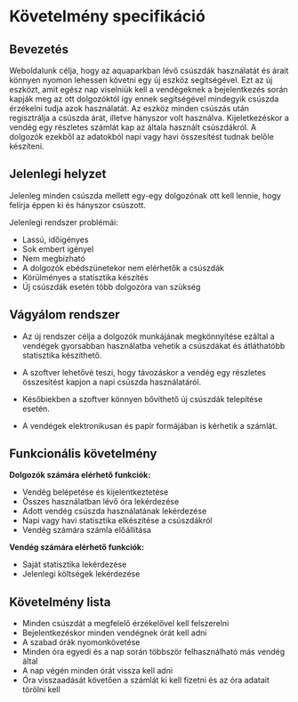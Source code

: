 # Követelmény specifikáció

## Bevezetés 
Weboldalunk célja, hogy az aquaparkban lévő csúszdák használatát és árait könnyen nyomon lehessen követni egy új eszköz segítségével.
Ezt az új eszközt, amit egész nap viselniük kell a vendégeknek a bejelentkezés során kapják meg az ott dolgozóktól így ennek segítségével
mindegyik csúszda érzékelni tudja azok használatát. Az eszköz minden csúszás után regisztrálja a csúszda árát, illetve hányszor volt használva.
Kijeletkezéskor a vendég egy részletes számlát kap az általa használt csúszdákról. A dolgozók ezekből az adatokból napi vagy havi 
összesítést tudnak belőle készíteni.

## Jelenlegi helyzet
Jelenleg minden csúszda mellett egy-egy dolgozónak ott kell lennie, hogy felírja éppen ki és hányszor csúszott.

Jelenlegi rendszer problémái:
- Lassú, időigényes
- Sok embert igényel
- Nem megbízható
- A dolgozók ebédszünetekor nem elérhetők a csúszdák
- Körülményes a statisztika készítés
- Új csúszdák esetén több dolgozóra van szükség

## Vágyálom rendszer
- Az új rendszer célja a dolgozók munkájának megkönnyítése ezáltal a vendégek gyorsabban használatba vehetik a csúszdákat 
és átláthatóbb statisztika készíthető.

- A szoftver lehetővé teszi, hogy távozáskor a vendég egy részletes összesítést kapjon a napi csúszda használatáról.

- Későbiekben a szoftver könnyen bővíthető új csúszdák telepítése esetén.

- A vendégek elektronikusan és papír formájában is kérhetik a számlát.

## Funkcionális követelmény
**Dolgozók számára elérhető funkciók:**
- Vendég belépetése és kijelentkeztetése
- Összes használatban lévő óra lekérdezése
- Adott vendég csúszda használatának lekérdezése
- Napi vagy havi statisztika elkészítése a csúszdákról
- Vendég számára számla előállítása

**Vendég számára elérhető funkciók:**
- Saját statisztika lekérdezése
- Jelenlegi költségek lekérdezése

## Követelmény lista
- Minden csúszdát a megfelelő érzékelővel kell felszerelni
- Bejelentkezéskor minden vendégnek órát kell adni
- A szabad órák nyomonkövetése
- Minden óra egyedi és a nap során többször felhasználható más vendég által
- A nap végén minden órát vissza kell adni
- Óra visszaadását követően a számlát ki kell fizetni és az óra adatait törölni kell
